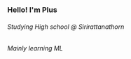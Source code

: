

<h3>Hello! I'm Plus</h3>


<h6>Studying High school @ Sirirattanathorn</h6>
<h6>Mainly learning ML</h6>
